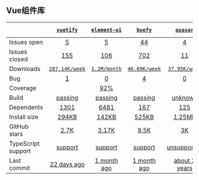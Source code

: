 ## Vue组件库
|   | [`vuetify`][b0] | [`element-ui`][r0] | [`buefy`][n0] | [`quasar`][k0] | [`mint-ui`][a0] | [`bootstrap-vue`][q0] |
|---|:---:|:---:|:----:|:----:|:----:|:----:|
| Issues open           | [5][IO1] | [5][IO2] | [44][IO3] | [4][IO4] | [19][IO5] | [19][IO6] |
| Issues closed         | [155][IC1] | [106][IC2] | [702][IC3] | [11][IC4] | [29][IC5] | [19][IC6] |
| Downloads             | [`287.14K/week`][DL1] | [`1.2M/month`][DL2] | [`46.69K/week`][DL3] | [`37.95K/week`][DL4] | [`30K/month`][DL5] | [`360.74K/week`][DL6] |
| Bug              | [1][bug1] | [0][bug2] | [4][bug3] | [0][bug4] | [0][bug5] | [0][bug6] |
| Coverage              |  | [92%][cover2] |  |  | [93%][cover5] |  |
| Build                 | [passing][bd1] | [passing][bd2] | [passing][bd3] | [unknown][bd4] | [passing][bd5] | [passing][bd6] |
| Dependents            | [1301][dep1] | [6481][dep2] | [167][dep3] | [125][dep4] | [214][dep5] | [824][dep6] |
| Install size          | [294KB][IS1] | [142KB][IS2] | [525KB][IS3] | [1.25MB][IS4] | [22.1KB][IS5] | [22.1KB][IS6] |
| GitHub stars          | [2.7K][stars1] | [3.17K][stars2] | [9.5K][stars3] | [3K][stars4] | [1.2K][stars5] | [1.2K][stars6] |
| TypeScript support    | [support][TS1] | [support][TS2] | [support][TS3] | [unsupported][TS4] | [support][TS5] | [support][TS6] |
| Last commit           | [22 days ago][commits1] | [1 month ago][commits2] | [1 month ago][commits3] | [about 2 years][commits4] | [1 year ago][commits5] | [22 days ago][commits6] |

[b0]: https://github.com/vuetifyjs/vuetify
[r0]: https://github.com/ElemeFE/element
[n0]: https://github.com/buefy/buefy
[k0]: https://github.com/quasarframework/quasar
[a0]: https://github.com/ElemeFE/mint-ui/
[q0]: https://github.com/bootstrap-vue/bootstrap-vue

[IO1]: https://github.com/vuetifyjs/vuetify/issues
[IO2]: https://github.com/fengyuanchen/compressorjs/issues
[IO3]: https://github.com/fengyuanchen/cropperjs/issues
[IO4]: https://github.com/benhowdle89/grade/issues
[IO5]: https://github.com/lukechilds/merge-images/issues
[IO6]: https://github.com/lukechilds/merge-images/issues
[IC1]: https://github.com/vuetifyjs/vuetify/issues
[IC2]: https://github.com/fengyuanchen/compressorjs/issues
[IC3]: https://github.com/fengyuanchen/cropperjs/issues
[IC4]: https://github.com/benhowdle89/grade/issues
[IC5]: https://github.com/lukechilds/merge-images/issues
[IC6]: https://github.com/lukechilds/merge-images/issues

[DL1]: https://www.npmjs.com/package/vuetify
[DL2]: https://www.npmjs.com/package/element-ui
[DL3]: https://www.npmjs.com/package/buefy
[DL4]: https://www.npmjs.com/package/quasar
[DL5]: https://www.npmjs.com/package/mint-ui
[DL6]: https://www.npmjs.com/package/bootstrap-vue

[bd1]: https://www.travis-ci.org/github/nodeca/pica
[bd2]: https://travis-ci.org/github/fengyuanchen/compressorjs
[bd3]: https://travis-ci.org/github/fengyuanchen/cropperjs
[bd4]: https://www.travis-ci.org/github/benhowdle89/grade
[bd5]: https://travis-ci.org/github/lukechilds/merge-images
[bd6]: https://travis-ci.org/github/lukechilds/merge-images

[bug1]: https://github.com/nodeca/pica/issues?q=is%3Aopen+is%3Aissue+label%3Abug
[bug2]: https://github.com/fengyuanchen/compressorjs/issues?q=is%3Aopen+is%3Aissue+label%3Abug
[bug3]: https://github.com/fengyuanchen/cropperjs/issues?q=is%3Aopen+is%3Aissue+label%3Abug
[bug4]: https://github.com/benhowdle89/grade/issues?q=is%3Aopen+is%3Aissue+label%3Abug
[bug5]: https://github.com/lukechilds/merge-images/issues?q=is%3Aopen+is%3Aissue+label%3Abug
[bug6]: https://github.com/lukechilds/merge-images/issues?q=is%3Aopen+is%3Aissue+label%3Abug

[cover2]: https://app.codecov.io/gh/fengyuanchen/compressorjs
[cover5]: https://coveralls.io/github/lukechilds/merge-images?branch=master

[dep1]: https://www.npmjs.com/package/vuetify
[dep2]: https://www.npmjs.com/package/element-ui
[dep3]: https://www.npmjs.com/package/buefy
[dep4]: https://www.npmjs.com/package/quasar
[dep5]: https://www.npmjs.com/package/mint-ui
[dep6]: https://www.npmjs.com/package/bootstrap-vue

[IS1]: https://packagephobia.com/result?p=pica
[IS2]: https://packagephobia.com/result?p=compressorjs
[IS3]: https://packagephobia.com/result?p=cropperjs
[IS4]: https://packagephobia.com/result?p=grade
[IS5]: https://packagephobia.com/result?p=merge-images
[IS6]: https://packagephobia.com/result?p=merge-images

[stars1]: https://github.com/nodeca/pica/stargazers
[stars2]: https://github.com/fengyuanchen/compressorjs/stargazers
[stars3]: https://github.com/fengyuanchen/cropperjs/stargazers
[stars4]: https://github.com/benhowdle89/grade/stargazers
[stars5]: https://github.com/lukechilds/merge-images/stargazers
[stars6]: https://github.com/lukechilds/merge-images/stargazers

[TS1]: https://www.npmjs.com/package/@types/pica
[TS2]: https://github.com/fengyuanchen/compressorjs/search?l=TypeScript
[TS3]: https://github.com/fengyuanchen/cropperjs/search?l=TypeScript
[TS4]: https://github.com/benhowdle89/grade/search?l=javascript
[TS5]: https://www.npmjs.com/package/@types/merge-images
[TS6]: https://www.npmjs.com/package/@types/merge-images

[commits1]: https://github.com/nodeca/pica/commits
[commits2]: https://github.com/fengyuanchen/compressorjs/commits
[commits3]: https://github.com/fengyuanchen/cropperjs/commits
[commits4]: https://github.com/benhowdle89/grade/commits
[commits5]: https://github.com/lukechilds/merge-images/commits
[commits6]: https://github.com/lukechilds/merge-images/commits
